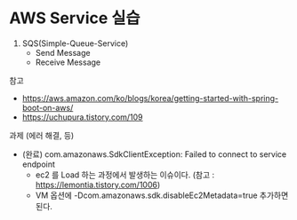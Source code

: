 # AWS Service 실습

1. SQS(Simple-Queue-Service)
   - Send Message
   - Receive Message

참고
- https://aws.amazon.com/ko/blogs/korea/getting-started-with-spring-boot-on-aws/
- https://uchupura.tistory.com/109

과제 (에러 해결, 등)
- (완료) com.amazonaws.SdkClientException: Failed to connect to service endpoint
  - ec2 를 Load 하는 과정에서 발생하는 이슈이다. (참고 : https://lemontia.tistory.com/1006)
  - VM 옵션에 -Dcom.amazonaws.sdk.disableEc2Metadata=true 추가하면 된다. 